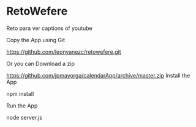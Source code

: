 # RetoWefere
Reto para ver captions of youtube

Copy the App using Git

https://github.com/leonyanezc/retowefere.git

Or you can Download a zip

https://github.com/jpmayorga/calendarApp/archive/master.zip
Install the App

npm install

Run the App

node server.js
